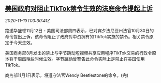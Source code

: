 <!--1605228921000-->
[美国政府对阻止TikTok禁令生效的法庭命令提起上诉](https://cn.reuters.com/article/usa-administration-tiktok-1112-thur-idCNKBS27T02U)
------

<div><i>2020-11-13T00:30:41Z</i></div><p>路透华盛顿11月12日 - 美国司法部周四表示，已对宾夕法尼亚州法官10月30日的命令提出上诉，该命令阻止了政府对中资拥有的TikTok实施的禁令。相关禁令原定于今天生效。</p><p>美国商务部8月发出的禁止与字节跳动短视频共享应用程序TikTok交易的行政令原本将于周四晚些时候生效。字节跳动曾警告此命令实际上是禁止在美国使用TikTok。</p><p>商务部11月1日表示，将遵守法官Wendy Beetlestone的命令。(完)</p>
